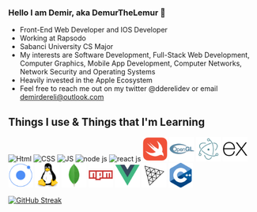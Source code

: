 ### Hello I am Demir, aka DemurTheLemur 👋
- Front-End Web Developer and IOS Developer
- Working at Rapsodo
- Sabanci University CS Major
- My interests are Software Development, Full-Stack Web Development, Computer Graphics, Mobile App Development, Computer Networks, Network Security and Operating Systems
- Heavily invested in the Apple Ecosystem
- Feel free to reach me out on my twitter @dderelidev or email demirdereli@outlook.com

## Things I use & Things that I'm Learning
<p align='left'>
<img src="https://raw.githubusercontent.com/bablubambal/All_logo_and_pictures/1ac69ce5fbc389725f16f989fa53c62d6e1b4883/social%20icons/html5.svg" alt="Html" height="50" width="50" />
<img src="https://raw.githubusercontent.com/bablubambal/All_logo_and_pictures/1ac69ce5fbc389725f16f989fa53c62d6e1b4883/social%20icons/css3.svg" alt="CSS" height="50" width="50" />
<img src="https://raw.githubusercontent.com/bablubambal/All_logo_and_pictures/1ac69ce5fbc389725f16f989fa53c62d6e1b4883/social%20icons/javascript.svg" alt="JS" height="50" width="50" /> 
<img src="https://raw.githubusercontent.com/bablubambal/All_logo_and_pictures/1ac69ce5fbc389725f16f989fa53c62d6e1b4883/frameworks/nodejs.svg" alt="node js" height="50" width="50" />
<img src="https://raw.githubusercontent.com/bablubambal/All_logo_and_pictures/1ac69ce5fbc389725f16f989fa53c62d6e1b4883/frameworks/react.svg" alt="react js" height="50" width="50" />
<img src="https://raw.githubusercontent.com/devicons/devicon/master/icons/swift/swift-original.svg" alt="swift" height="50" width="50" />
<img src="https://github.com/devicons/devicon/blob/55609aa5bd817ff167afce0d965585c92040787a/icons/opengl/opengl-original.svg" alt="opengl" height="50" width="50" />
<img src="https://github.com/devicons/devicon/blob/master/icons/electron/electron-original.svg" alt="electron" height="50" width="50" />
<img src="https://github.com/devicons/devicon/blob/master/icons/express/express-original.svg" alt="express" height="50" width="50" />
<img src="https://github.com/devicons/devicon/blob/master/icons/ionic/ionic-original.svg" alt="ionic" height="50" width="50" />
<img src="https://github.com/devicons/devicon/blob/master/icons/linux/linux-original.svg" alt="linux" height="50" width="50" />
<img src="https://github.com/devicons/devicon/blob/master/icons/mongodb/mongodb-original.svg" alt="mongo" height="50" width="50" />
<img src="https://github.com/devicons/devicon/blob/master/icons/npm/npm-original-wordmark.svg" alt="npm" height="50" width="50" />
<img src="https://github.com/devicons/devicon/blob/master/icons/vuejs/vuejs-original.svg" alt="vue" height="50" width="50" />
<img src="https://github.com/devicons/devicon/blob/master/icons/threejs/threejs-original.svg" alt="threejs" height="50" width="50" />  
<img src="https://github.com/devicons/devicon/blob/master/icons/cplusplus/cplusplus-original.svg" alt="cpp" height="50" width="50" />  
</p>
<a href="https://git.io/streak-stats"><img src="https://streak-stats.demolab.com?user=demurthelemur&theme=dark" alt="GitHub Streak" /></a>
<!--
**demurthelemur/demurthelemur** is a ✨ _special_ ✨ repository because its `README.md` (this file) appears on your GitHub profile.

Here are some ideas to get you started:

- 🔭 I’m currently working on ...
- 🌱 I’m currently learning ...
- 👯 I’m looking to collaborate on ...
- 🤔 I’m looking for help with ...
- 💬 Ask me about ...
- 📫 How to reach me: ...
- 😄 Pronouns: ...
- ⚡ Fun fact: ...
-->

